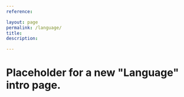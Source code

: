 ```yaml
---
reference: 

layout: page
permalink: /language/
title:
description:

---
```


<h1>Placeholder for a new "Language" intro page.</h1>
